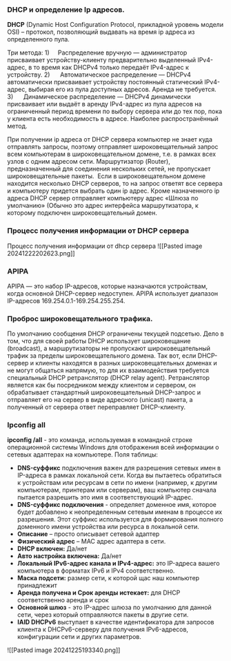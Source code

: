 ### DHCP и определение Ip адресов.
**DHCP** (Dynamic Host Configuration Protocol, прикладной уровень модели OSI) – протокол, позволяющий выдавать на время ip адреса из определенного пула.

Три метода:
1)     Распределение вручную — администратор присваивает устройству-клиенту предварительно выделенный IPv4-адрес, в то время как DHCPv4 только передаёт IPv4-адрес к устройству.
2)      Автоматическое распределение — DHCPv4 автоматически присваивает устройству постоянный статический IPv4-адрес, выбирая его из пула доступных адресов. Аренда не требуется.
3)      Динамическое распределение — DHCPv4 динамически присваивает или выдаёт в аренду IPv4-адрес из пула адресов на ограниченный период времени по выбору сервера или до тех пор, пока у клиента есть необходимость в адресе. Наиболее распространённый метод.

При получении ip адреса от DHCP сервера компьютер не знает куда отправлять запросы, поэтому отправляет широковещательный запрос всем компьютерам в широковещательном домене, т.е. в рамках всех узлов с одним адресом сети. Маршрутизатор (Router), предназначенный для соединения нескольких сетей, не пропускает широковещательные пакеты.  Если в широковещательном домене находится несколько DHCP серверов, то на запрос ответят все сервера и компьютеру придется выбрать один ip адрес. Кроме назначенного ip адреса DHCP сервер отправляет компьютеру адрес «Шлюза по умолчанию» (Обычно это адрес интерфейса маршрутизатора, к которому подключен широковещательный домен.

### Процесс получения информации от DHCP сервера
Процесс получения информации от dhcp сервера
![[Pasted image 20241222202623.png]]

### APIPA
APIPA — это набор IP-адресов, которые назначаются устройствам, когда основной DHCP-сервер недоступен. APIPA использует диапазон IP-адресов 169.254.0.1-169.254.255.254.


### Проброс широковещательного трафика.
По умолчанию сообщения DHCP ограничены текущей подсетью. Дело в том, что для своей работы DHCP использует широковещание (broadcast), а маршрутизаторы не пропускают широковещательный трафик за пределы широковещательного домена. Так вот, если DHCP-сервер и клиенты находятся в разных широковещательных доменах и не могут общаться напрямую, то для их взаимодействия требуется специальный DHCP ретранслятор (DHCP relay agent). Ретранслятор является как бы посредником между клиентом и сервером, он обрабатывает стандартный широковещательный DHCP-запрос и отправляет его на сервер в виде адресного (unicast) пакета, а полученный от сервера ответ переправляет DHCP-клиенту.

### Ipconfig all
**ipconfig /all** - это команда, используемая в командной строке операционной системы Windows для отображения всей информации о сетевых адаптерах на компьютере.
Поля таблицы:
- **DNS-суффикс** подключения важен для разрешения сетевых имен в IP-адреса в рамках локальной сети. Когда вы пытаетесь обратиться к устройствам или ресурсам в сети по имени (например, к другим компьютерам, принтерам или серверам), ваш компьютер сначала пытается разрешить это имя в соответствующий IP-адрес.
- **DNS-суффикс подключения** - определяет доменное имя, которое будет добавлено к неопределенным сетевым именам в процессе их разрешения. Этот суффикс используется для формирования полного доменного имени устройства или ресурса в локальной сети.
- **Описание** – просто описывает сетевой адаптер
- **Физический адрес** – MAC адрес адаптера в сети.
- **DHCP включен:** Да/нет
- **Авто настройка включена:** Да/нет
- **Локальный IPv6-адрес канала и IPv4-адрес:** это IP-адреса вашего компьютера в форматах IPv6 и IPv4 соответственно.
- **Маска подсети:** размер сети, к которой щас наш компьютер принадлежит
- **Аренда получена и Срок аренды истекает:** для DHCP соответственно аренда и срок
- **Основной шлюз** - это IP-адрес шлюза по умолчанию для данной сети, через который отправляются пакеты в другие сети.
- **IAID DHCPv6** выступает в качестве идентификатора для запросов клиента к DHCPv6-серверу для получения IPv6-адресов, конфигурации сети и других параметров.

![[Pasted image 20241225193340.png]]